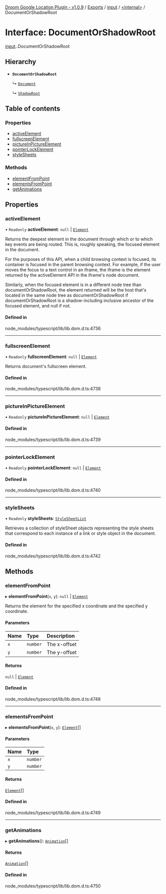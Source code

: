 [Droom Google Location Plugin - v1.0.9](../README.md) / [Exports](../modules.md) / [input](../modules/input.md) / [<internal\>](../modules/input._internal_.md) / DocumentOrShadowRoot

# Interface: DocumentOrShadowRoot

[input](../modules/input.md).[<internal>](../modules/input._internal_.md).DocumentOrShadowRoot

## Hierarchy

- **`DocumentOrShadowRoot`**

  ↳ [`Document`](input._internal_.Document.md)

  ↳ [`ShadowRoot`](input._internal_.ShadowRoot.md)

## Table of contents

### Properties

- [activeElement](input._internal_.DocumentOrShadowRoot.md#activeelement)
- [fullscreenElement](input._internal_.DocumentOrShadowRoot.md#fullscreenelement)
- [pictureInPictureElement](input._internal_.DocumentOrShadowRoot.md#pictureinpictureelement)
- [pointerLockElement](input._internal_.DocumentOrShadowRoot.md#pointerlockelement)
- [styleSheets](input._internal_.DocumentOrShadowRoot.md#stylesheets)

### Methods

- [elementFromPoint](input._internal_.DocumentOrShadowRoot.md#elementfrompoint)
- [elementsFromPoint](input._internal_.DocumentOrShadowRoot.md#elementsfrompoint)
- [getAnimations](input._internal_.DocumentOrShadowRoot.md#getanimations)

## Properties

### activeElement

• `Readonly` **activeElement**: ``null`` \| [`Element`](../modules/input._internal_.md#element)

Returns the deepest element in the document through which or to which key events are being routed. This is, roughly speaking, the focused element in the document.

For the purposes of this API, when a child browsing context is focused, its container is focused in the parent browsing context. For example, if the user moves the focus to a text control in an iframe, the iframe is the element returned by the activeElement API in the iframe's node document.

Similarly, when the focused element is in a different node tree than documentOrShadowRoot, the element returned will be the host that's located in the same node tree as documentOrShadowRoot if documentOrShadowRoot is a shadow-including inclusive ancestor of the focused element, and null if not.

#### Defined in

node_modules/typescript/lib/lib.dom.d.ts:4736

___

### fullscreenElement

• `Readonly` **fullscreenElement**: ``null`` \| [`Element`](../modules/input._internal_.md#element)

Returns document's fullscreen element.

#### Defined in

node_modules/typescript/lib/lib.dom.d.ts:4738

___

### pictureInPictureElement

• `Readonly` **pictureInPictureElement**: ``null`` \| [`Element`](../modules/input._internal_.md#element)

#### Defined in

node_modules/typescript/lib/lib.dom.d.ts:4739

___

### pointerLockElement

• `Readonly` **pointerLockElement**: ``null`` \| [`Element`](../modules/input._internal_.md#element)

#### Defined in

node_modules/typescript/lib/lib.dom.d.ts:4740

___

### styleSheets

• `Readonly` **styleSheets**: [`StyleSheetList`](../modules/input._internal_.md#stylesheetlist)

Retrieves a collection of styleSheet objects representing the style sheets that correspond to each instance of a link or style object in the document.

#### Defined in

node_modules/typescript/lib/lib.dom.d.ts:4742

## Methods

### elementFromPoint

▸ **elementFromPoint**(`x`, `y`): ``null`` \| [`Element`](../modules/input._internal_.md#element)

Returns the element for the specified x coordinate and the specified y coordinate.

#### Parameters

| Name | Type | Description |
| :------ | :------ | :------ |
| `x` | `number` | The x-offset |
| `y` | `number` | The y-offset |

#### Returns

``null`` \| [`Element`](../modules/input._internal_.md#element)

#### Defined in

node_modules/typescript/lib/lib.dom.d.ts:4748

___

### elementsFromPoint

▸ **elementsFromPoint**(`x`, `y`): [`Element`](../modules/input._internal_.md#element)[]

#### Parameters

| Name | Type |
| :------ | :------ |
| `x` | `number` |
| `y` | `number` |

#### Returns

[`Element`](../modules/input._internal_.md#element)[]

#### Defined in

node_modules/typescript/lib/lib.dom.d.ts:4749

___

### getAnimations

▸ **getAnimations**(): [`Animation`](../modules/input._internal_.md#animation)[]

#### Returns

[`Animation`](../modules/input._internal_.md#animation)[]

#### Defined in

node_modules/typescript/lib/lib.dom.d.ts:4750
